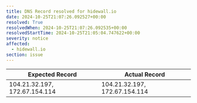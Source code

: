 ```yaml
---
title: DNS Record resolved for hidewall.io
date: 2024-10-25T21:07:26.092527+00:00
resolved: True
resolvedWhen: 2024-10-25T21:07:26.092535+00:00
resolvedStartTime: 2024-10-25T21:05:04.747622+00:00
severity: notice
affected:
  - hidewall.io
section: issue
---
```


| Expected Record  | Actual Record  |
|------------------|----------------|
| 104.21.32.197, 172.67.154.114 | 104.21.32.197, 172.67.154.114 |
